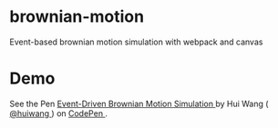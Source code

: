 # brownian-motion
Event-based brownian motion simulation with webpack and canvas

# Demo
<p data-height="362" data-theme-id="0" data-slug-hash="epEZVJ" data-default-tab="result" data-user="huiwang" class='codepen'> See the Pen <a href='http://codepen.io/huiwang/pen/epEZVJ/'> Event-Driven Brownian Motion Simulation </a> by Hui Wang (<a href='http://codepen.io/huiwang'> @huiwang  </a>) on <a href='http://codepen.io'> CodePen </a> . </p>
<script src="//assets.codepen.io/assets/embed/ei.js"> </script>
